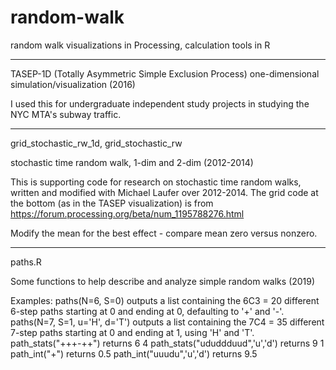 # random-walk
random walk visualizations in Processing, calculation tools in R

-----

TASEP-1D (Totally Asymmetric Simple Exclusion Process) one-dimensional simulation/visualization (2016)

I used this for undergraduate independent study projects in studying the NYC MTA's subway traffic.

-----

grid_stochastic_rw_1d, grid_stochastic_rw

stochastic time random walk, 1-dim and 2-dim (2012-2014)

This is supporting code for research on stochastic time random walks, written and modified with Michael Laufer over 2012-2014.
The grid code at the bottom (as in the TASEP visualization) is from https://forum.processing.org/beta/num_1195788276.html

Modify the mean for the best effect - compare mean zero versus nonzero.

-----

paths.R

Some functions to help describe and analyze simple random walks (2019)

Examples:
paths(N=6, S=0) outputs a list containing the 6C3 = 20 different 
     6-step paths starting at 0 and ending at 0, defaulting to '+' and '-'.
paths(N=7, S=1, u='H', d='T') outputs a list containing the 7C4 = 35 different 
     7-step paths starting at 0 and ending at 1, using 'H' and 'T'.
path_stats("+++-++") returns 6 4
path_stats("ududdduud",'u','d') returns 9 1
path_int("+") returns 0.5
path_int("uuudu",'u','d') returns 9.5
